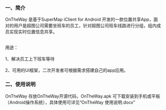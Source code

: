 ### 一、简介

OnTheWay 是基于SuperMap iClient for Android 开发的一款位置共享App，面对的用户是超图公司需要坐班车的员工，针对超图公司班车线路进行分组，组内成员实现实时位置信息共享。


<br>用途：</br>
<br>1、解决员工上下班车等待</br>
<br>2、可用的UI框架，二次开发者可根据需求搭建自己的app应用。</br>

### 二、使用说明

OnTheWay  存放OnTheWay开源代码，OnTheWay.apk 可下载安装到手机或平板（Android操作系统），具体使用可详见“OnTheWay 使用说明.docx”
